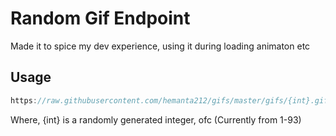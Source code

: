 # Random Gif Endpoint

Made it to spice my dev experience, using it during loading animaton etc

## Usage

```js
https://raw.githubusercontent.com/hemanta212/gifs/master/gifs/{int}.gif
```

Where,
{int} is a randomly generated integer, ofc (Currently from 1-93)